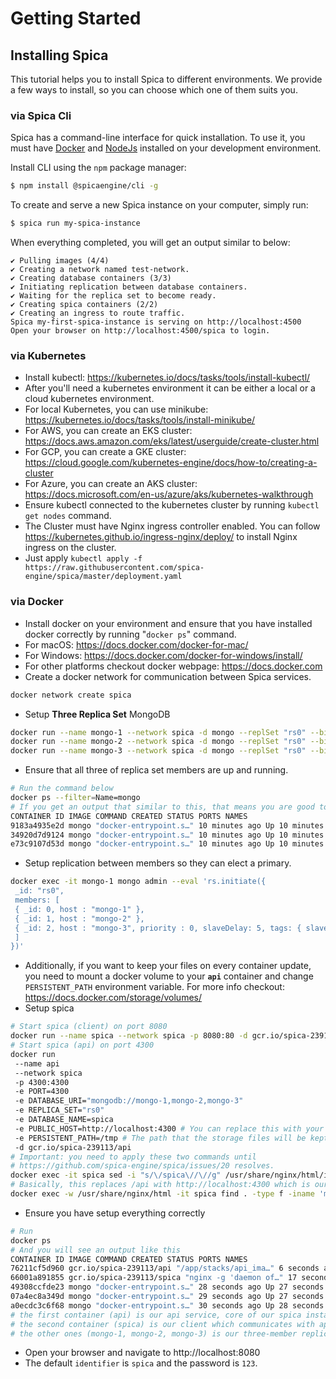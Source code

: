# Getting Started

## Installing Spica

This tutorial helps you to install Spica to different environments. We provide a few ways to install, so you can choose which one of them suits you. 

### via Spica Cli

Spica has a command-line interface for quick installation. To use it, you must have [Docker](https://www.docker.com/) and [NodeJs](https://nodejs.org) installed on your development environment.

Install CLI using the `npm` package manager:

```sh
$ npm install @spicaengine/cli -g
```

To create and serve a new Spica instance on your computer, simply run:

```sh
$ spica run my-spica-instance 
```

When everything completed, you will get an output similar to below:

```console
✔ Pulling images (4/4)
✔ Creating a network named test-network.
✔ Creating database containers (3/3)
✔ Initiating replication between database containers.
✔ Waiting for the replica set to become ready.
✔ Creating spica containers (2/2)
✔ Creating an ingress to route traffic.
Spica my-first-spica-instance is serving on http://localhost:4500
Open your browser on http://localhost:4500/spica to login.
```

### via Kubernetes

- Install kubectl: https://kubernetes.io/docs/tasks/tools/install-kubectl/
- After you'll need a kubernetes environment it can be either a local or a cloud kubernetes environment.
- For local Kubernetes, you can use minikube: https://kubernetes.io/docs/tasks/tools/install-minikube/
- For AWS, you can create an EKS cluster: https://docs.aws.amazon.com/eks/latest/userguide/create-cluster.html
- For GCP, you can create a GKE cluster: https://cloud.google.com/kubernetes-engine/docs/how-to/creating-a-cluster
- For Azure, you can create an AKS cluster: https://docs.microsoft.com/en-us/azure/aks/kubernetes-walkthrough
- Ensure kubectl connected to the kubernetes cluster by running `kubectl get nodes` command.
- The Cluster must have Nginx ingress controller enabled. You can follow https://kubernetes.github.io/ingress-nginx/deploy/ to install Nginx ingress on the cluster.
- Just apply `kubectl apply -f https://raw.githubusercontent.com/spica-engine/spica/master/deployment.yaml`

### via Docker

- Install docker on your environment and ensure that you have installed docker correctly by running "`docker ps`" command.
- For macOS: https://docs.docker.com/docker-for-mac/
- For Windows: https://docs.docker.com/docker-for-windows/install/
- For other platforms checkout docker webpage: https://docs.docker.com
- Create a docker network for communication between Spica services.

```sh
docker network create spica
```

- Setup **Three Replica Set** MongoDB

```sh
docker run --name mongo-1 --network spica -d mongo --replSet "rs0" --bind_ip_all
docker run --name mongo-2 --network spica -d mongo --replSet "rs0" --bind_ip_all
docker run --name mongo-3 --network spica -d mongo --replSet "rs0" --bind_ip_all
```

- Ensure that all three of replica set members are up and running.

```sh
# Run the command below
docker ps --filter=Name=mongo
# If you get an output that similar to this, that means you are good to go.
CONTAINER ID IMAGE COMMAND CREATED STATUS PORTS NAMES
9183a4935e2d mongo "docker-entrypoint.s…" 10 minutes ago Up 10 minutes 27017/tcp mongo-3
34920d7d9124 mongo "docker-entrypoint.s…" 10 minutes ago Up 10 minutes 27017/tcp mongo-2
e73c9107d53d mongo "docker-entrypoint.s…" 10 minutes ago Up 10 minutes 27017/tcp mongo-1
```

- Setup replication between members so they can elect a primary.

```sh
docker exec -it mongo-1 mongo admin --eval 'rs.initiate({
 _id: "rs0",
 members: [
 { _id: 0, host : "mongo-1" },
 { _id: 1, host : "mongo-2" },
 { _id: 2, host : "mongo-3", priority : 0, slaveDelay: 5, tags: { slaveDelay: "true" } }
 ]
})'
```

- Additionally, if you want to keep your files on every container update, you need to mount a docker volume to your **`api`** container and change `PERSISTENT_PATH` environment variable. For more info checkout: https://docs.docker.com/storage/volumes/
- Setup spica

```sh
# Start spica (client) on port 8080
docker run --name spica --network spica -p 8080:80 -d gcr.io/spica-239113/spica
# Start spica (api) on port 4300
docker run
 --name api
 --network spica
 -p 4300:4300
 -e PORT=4300
 -e DATABASE_URI="mongodb://mongo-1,mongo-2,mongo-3"
 -e REPLICA_SET="rs0"
 -e DATABASE_NAME=spica
 -e PUBLIC_HOST=http://localhost:4300 # You can replace this with your domain name if you have any.
 -e PERSISTENT_PATH=/tmp # The path that the storage files will be kept at.
 -d gcr.io/spica-239113/api
# Important: you need to apply these two commands until
# https://github.com/spica-engine/spica/issues/20 resolves.
docker exec -it spica sed -i "s/\/spica\//\//g" /usr/share/nginx/html/index.html
# Basically, this replaces /api with http://localhost:4300 which is our accesible api url.
docker exec -w /usr/share/nginx/html -it spica find . -type f -iname 'main-es*.js' -exec sed -i 's/\"\/api\"/\"http:\/\/localhost:4300\"/g' {} \;
```

- Ensure you have setup everything correctly

```sh
# Run
docker ps
# And you will see an output like this
CONTAINER ID IMAGE COMMAND CREATED STATUS PORTS NAMES
76211cf5d960 gcr.io/spica-239113/api "/app/stacks/api_ima…" 6 seconds ago Up 5 seconds 0.0.0.0:4300->4300/tcp api
66001a891855 gcr.io/spica-239113/spica "nginx -g 'daemon of…" 17 seconds ago Up 16 seconds 0.0.0.0:8080->80/tcp spica
49308ccfde23 mongo "docker-entrypoint.s…" 28 seconds ago Up 27 seconds 27017/tcp mongo-3
07a4ec8a349d mongo "docker-entrypoint.s…" 29 seconds ago Up 27 seconds 27017/tcp mongo-2
a0ecdc3c6f68 mongo "docker-entrypoint.s…" 30 seconds ago Up 28 seconds 27017/tcp mongo-1
# the first container (api) is our api service, core of our spica instance.
# the second container (spica) is our client which communicates with api container.
# the other ones (mongo-1, mongo-2, mongo-3) is our three-member replica set mongodb containers.
```

- Open your browser and navigate to http://localhost:8080
- The default `identifier` is `spica` and the password is `123`.
